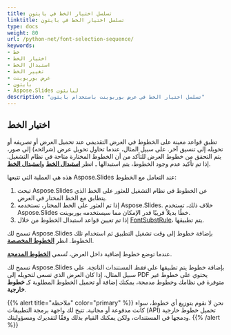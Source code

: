 ```yaml
---
title: تسلسل اختيار الخط في بايثون
linktitle: تسلسل اختيار الخط في بايثون
type: docs
weight: 80
url: /python-net/font-selection-sequence/
keywords:
- خط
- اختيار الخط
- استبدال الخط
- تغيير الخط
- عرض بوربوينت
- بايثون
- Aspose.Slides لبايثون
description: "تسلسل اختيار الخط في عرض بوربوينت باستخدام بايثون"
---
```


## اختيار الخط

تطبق قواعد معينة على الخطوط في العرض التقديمي عند تحميل العرض أو تصريفه أو تحويله إلى تنسيق آخر. على سبيل المثال، عندما تحاول تحويل عرض (شرائحه) إلى صور، يتم التحقق من خطوط العرض للتأكد من أن الخطوط المختارة متاحة في نظام التشغيل. إذا تم تأكيد عدم وجود الخطوط، يتم استبدالها ـ انظر [**استبدال الخط**](https://docs.aspose.com/slides/python-net/font-replacement/) و[**استبدال الخط**](https://docs.aspose.com/slides/python-net/font-substitution/).

هذه هي العملية التي تتبعها Aspose.Slides عند التعامل مع الخطوط:

1. تبحث Aspose.Slides عن الخطوط في نظام التشغيل للعثور على الخط الذي يتطابق مع الخط المختار في العرض.
2. إذا تم العثور على الخط المختار، تستخدمه Aspose.Slides. خلاف ذلك، تستخدم Aspose.Slides خطًا بديلاً قريبًا قدر الإمكان مما سيستخدمه بوربوينت.
3. إذا تم تعيين قواعد استبدال الخطوط من خلال [FontSubstRule](https://reference.aspose.com/slides/python-net/aspose.slides/fontsubstrule/)، يتم تطبيقها.

تسمح لك Aspose.Slides بإضافة خطوط إلى وقت تشغيل التطبيق ثم استخدام تلك الخطوط. انظر [**الخطوط المخصصة**](https://docs.aspose.com/slides/python-net/custom-font/).

عندما توضع خطوط إضافية داخل العرض، تُسمى [**الخطوط المدمجة**](https://docs.aspose.com/slides/python-net/embedded-font/).

تسمح لك Aspose.Slides بإضافة خطوط يتم تطبيقها على *فقط* المستندات الناتجة. على سبيل المثال، إذا كان العرض الذي تسعى لتحويله إلى PDF يحتوي على خطوط غير متوفرة في نظامك وخطوط مدمجة، يمكنك إضافة أو تحميل الخطوط المطلوبة كـ **خطوط خارجية**.

{{% alert title="ملاحظة" color="primary" %}} 
نحن لا نقوم بتوزيع أي خطوط، سواء كانت مدفوعة أو مجانية. تتيح لك واجهة برمجة التطبيقات (API) تحميل خطوط خارجية ودمجها في المستندات، ولكن يمكنك القيام بذلك وفقًا لتقديرك ومسؤوليتك.
{{% /alert %}}